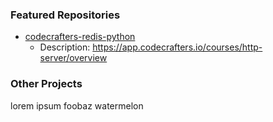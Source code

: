 ### Featured Repositories

<!-- Featured Repositories Start -->
- [codecrafters-redis-python](https://github.com/notweerdmonk/codecrafters-redis-python)
  - Description: https://app.codecrafters.io/courses/http-server/overview

<!-- Featured Repositories End -->

### Other Projects

lorem ipsum foobaz watermelon
